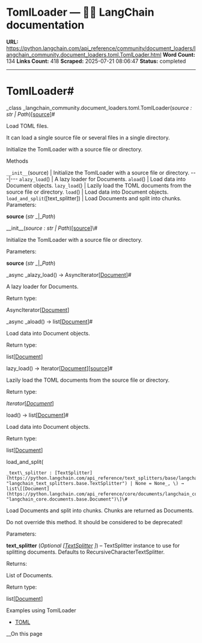 # TomlLoader — 🦜🔗 LangChain  documentation

**URL:** https://python.langchain.com/api_reference/community/document_loaders/langchain_community.document_loaders.toml.TomlLoader.html
**Word Count:** 134
**Links Count:** 418
**Scraped:** 2025-07-21 08:06:47
**Status:** completed

---

# TomlLoader\#

_class _langchain\_community.document\_loaders.toml.TomlLoader\(_source : str | Path_\)[\[source\]](https://python.langchain.com/api_reference/_modules/langchain_community/document_loaders/toml.html#TomlLoader)\#     

Load TOML files.

It can load a single source file or several files in a single directory.

Initialize the TomlLoader with a source file or directory.

Methods

`__init__`\(source\) | Initialize the TomlLoader with a source file or directory.   ---|---   `alazy_load`\(\) | A lazy loader for Documents.   `aload`\(\) | Load data into Document objects.   `lazy_load`\(\) | Lazily load the TOML documents from the source file or directory.   `load`\(\) | Load data into Document objects.   `load_and_split`\(\[text\_splitter\]\) | Load Documents and split into chunks.      Parameters:     

**source** \(_str_ _|__Path_\)

\_\_init\_\_\(_source : str | Path_\)[\[source\]](https://python.langchain.com/api_reference/_modules/langchain_community/document_loaders/toml.html#TomlLoader.__init__)\#     

Initialize the TomlLoader with a source file or directory.

Parameters:     

**source** \(_str_ _|__Path_\)

_async _alazy\_load\(\) → AsyncIterator\[[Document](https://python.langchain.com/api_reference/core/documents/langchain_core.documents.base.Document.html#langchain_core.documents.base.Document "langchain_core.documents.base.Document")\]\#     

A lazy loader for Documents.

Return type:     

AsyncIterator\[[Document](https://python.langchain.com/api_reference/core/documents/langchain_core.documents.base.Document.html#langchain_core.documents.base.Document "langchain_core.documents.base.Document")\]

_async _aload\(\) → list\[[Document](https://python.langchain.com/api_reference/core/documents/langchain_core.documents.base.Document.html#langchain_core.documents.base.Document "langchain_core.documents.base.Document")\]\#     

Load data into Document objects.

Return type:     

list\[[Document](https://python.langchain.com/api_reference/core/documents/langchain_core.documents.base.Document.html#langchain_core.documents.base.Document "langchain_core.documents.base.Document")\]

lazy\_load\(\) → Iterator\[[Document](https://python.langchain.com/api_reference/core/documents/langchain_core.documents.base.Document.html#langchain_core.documents.base.Document "langchain_core.documents.base.Document")\][\[source\]](https://python.langchain.com/api_reference/_modules/langchain_community/document_loaders/toml.html#TomlLoader.lazy_load)\#     

Lazily load the TOML documents from the source file or directory.

Return type:     

_Iterator_\[[_Document_](https://python.langchain.com/api_reference/core/documents/langchain_core.documents.base.Document.html#langchain_core.documents.base.Document "langchain_core.documents.base.Document")\]

load\(\) → list\[[Document](https://python.langchain.com/api_reference/core/documents/langchain_core.documents.base.Document.html#langchain_core.documents.base.Document "langchain_core.documents.base.Document")\]\#     

Load data into Document objects.

Return type:     

list\[[Document](https://python.langchain.com/api_reference/core/documents/langchain_core.documents.base.Document.html#langchain_core.documents.base.Document "langchain_core.documents.base.Document")\]

load\_and\_split\(

    _text\_splitter : [TextSplitter](https://python.langchain.com/api_reference/text_splitters/base/langchain_text_splitters.base.TextSplitter.html#langchain_text_splitters.base.TextSplitter "langchain_text_splitters.base.TextSplitter") | None = None_, \) → list\[[Document](https://python.langchain.com/api_reference/core/documents/langchain_core.documents.base.Document.html#langchain_core.documents.base.Document "langchain_core.documents.base.Document")\]\#     

Load Documents and split into chunks. Chunks are returned as Documents.

Do not override this method. It should be considered to be deprecated\!

Parameters:     

**text\_splitter** \(_Optional_ _\[_[_TextSplitter_](https://python.langchain.com/api_reference/text_splitters/base/langchain_text_splitters.base.TextSplitter.html#langchain_text_splitters.base.TextSplitter "langchain_text_splitters.base.TextSplitter") _\]_\) – TextSplitter instance to use for splitting documents. Defaults to RecursiveCharacterTextSplitter.

Returns:     

List of Documents.

Return type:     

list\[[Document](https://python.langchain.com/api_reference/core/documents/langchain_core.documents.base.Document.html#langchain_core.documents.base.Document "langchain_core.documents.base.Document")\]

Examples using TomlLoader

  * [TOML](https://python.langchain.com/docs/integrations/document_loaders/toml/)

__On this page